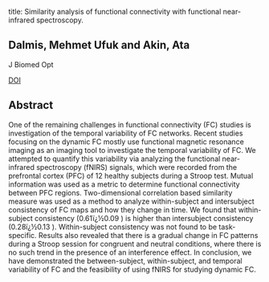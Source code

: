 title: Similarity analysis of functional connectivity with functional near-infrared spectroscopy.

## Dalmis, Mehmet Ufuk and Akin, Ata
J Biomed Opt

<a href="https://doi.org/10.1117/1.JBO.20.8.086012">DOI</a>

## Abstract
One of the remaining challenges in functional connectivity (FC) studies is investigation of the temporal variability of FC networks. Recent studies focusing on the dynamic FC mostly use functional magnetic resonance imaging as an imaging tool to investigate the temporal variability of FC. We attempted to quantify this variability via analyzing the functional near-infrared spectroscopy (fNIRS) signals, which were recorded from the prefrontal cortex (PFC) of 12 healthy subjects during a Stroop test. Mutual information was used as a metric to determine functional connectivity between PFC regions. Two-dimensional correlation based similarity measure was used as a method to analyze within-subject and intersubject consistency of FC maps and how they change in time. We found that within-subject consistency (0.61ï¿½0.09 ) is higher than intersubject consistency (0.28ï¿½0.13 ). Within-subject consistency was not found to be task-specific. Results also revealed that there is a gradual change in FC patterns during a Stroop session for congruent and neutral conditions, where there is no such trend in the presence of an interference effect. In conclusion, we have demonstrated the between-subject, within-subject, and temporal variability of FC and the feasibility of using fNIRS for studying dynamic FC.

